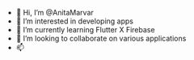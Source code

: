 - 👋 Hi, I’m @AnitaMarvar
- 👀 I’m interested in developing apps
- 🌱 I’m currently learning Flutter X Firebase
- 💞️ I’m looking to collaborate on various applications
- 📫 

<!---
AnitaMarvar/AnitaMarvar is a ✨ special ✨ repository because its `README.md` (this file) appears on your GitHub profile.
You can click the Preview link to take a look at your changes.
--->
